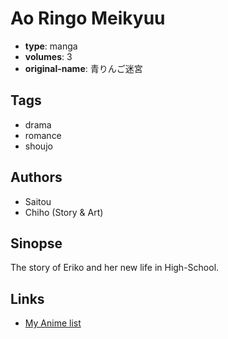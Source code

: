 # Ao Ringo Meikyuu

-   **type**: manga
-   **volumes**: 3
-   **original-name**: 青りんご迷宮

## Tags

-   drama
-   romance
-   shoujo

## Authors

-   Saitou
-   Chiho (Story & Art)

## Sinopse

The story of Eriko and her new life in High-School.

## Links

-   [My Anime list](https://myanimelist.net/manga/9819/Ao_Ringo_Meikyuu)
